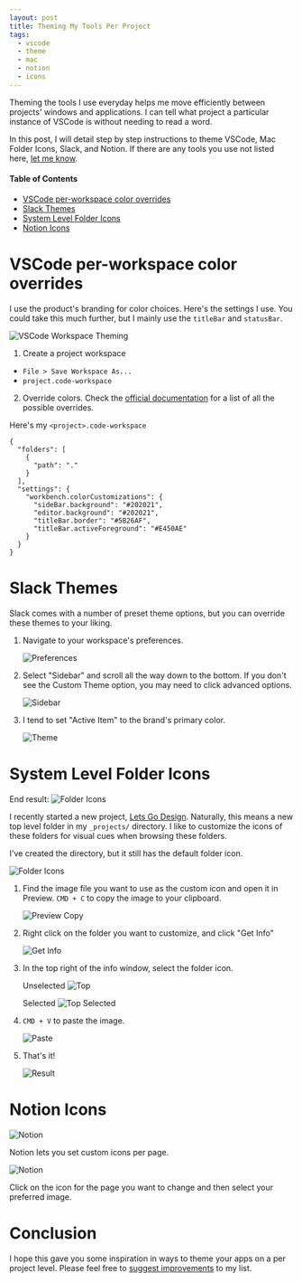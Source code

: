 ```yaml
---
layout: post
title: Theming My Tools Per Project
tags:
  - vscode
  - theme
  - mac
  - notion
  - icons
---
```


Theming the tools I use everyday helps me move efficiently between projects' windows and applications. I can tell what project a particular instance of VSCode is without needing to read a word.

In this post, I will detail step by step instructions to theme VSCode, Mac Folder Icons, Slack, and Notion. If there are any tools you use not listed here, [let me know](https://twitter.com/attackrunryan).

#### Table of Contents

- [VSCode per-workspace color overrides](#vscode)
- [Slack Themes](#slack)
- [System Level Folder Icons](#system)
- [Notion Icons](#notion)


# <a name="vscode">VSCode per-workspace color overrides
I use the product's branding for color choices. Here's the settings I use. You could take this much further, but I mainly use the `titleBar` and `statusBar`.

![VSCode Workspace Theming](/images/vscode-theming.png)

1. Create a project workspace
  - `File > Save Workspace As...` 
  - `project.code-workspace`

2. Override colors. Check the [official documentation](https://code.visualstudio.com/api/references/theme-color) for a list of all the possible overrides.

Here's my `<project>.code-workspace`
```
{
  "folders": [
    {
      "path": "."
    }
  ],
  "settings": {
    "workbench.colorCustomizations": {
      "sideBar.background": "#202021",
      "editor.background": "#202021",
      "titleBar.border": "#5B26AF",
      "titleBar.activeForeground": "#E450AE"
    }
  }
}
```

# <a name="slack">Slack Themes

Slack comes with a number of preset theme options, but you can override these themes to your liking.

1. Navigate to your workspace's preferences.

    ![Preferences](/images/slackTheme/01_preferences.png)

2. Select "Sidebar" and scroll all the way down to the bottom. If you don't see the Custom Theme option, you may need to click advanced options.

    ![Sidebar](/images/slackTheme/02_sidebar.png)

3. I tend to set "Active Item" to the brand's primary color.

    ![Theme](/images/slackTheme/03_theme.png)

# <a name="system">System Level Folder Icons

End result:
![Folder Icons](/images/customFolderIcon/07_result.png)

I recently started a new project, [Lets Go Design](https://lets-go.design). Naturally, this means a new top level folder in my `_projects/` directory. I like to customize the icons of these folders for visual cues when browsing these folders.

I've created the directory, but it still has the default folder icon.

![Folder Icons](/images/customFolderIcon/01_current.png)

1. Find the image file you want to use as the custom icon and open it in Preview. `CMD + C` to copy the image to your clipboard.

    ![Preview Copy](/images/customFolderIcon/02_previewCopy.png)

2. Right click on the folder you want to customize, and click "Get Info"

    ![Get Info](/images/customFolderIcon/03_getInfo.png)

3. In the top right of the info window, select the folder icon.

    Unselected
    ![Top](/images/customFolderIcon/04_top.png)

    Selected
    ![Top Selected](/images/customFolderIcon/05_topSelected.png)

4. `CMD + V` to paste the image.

    ![Paste](/images/customFolderIcon/06_paste.png)

5. That's it!

    ![Result](/images/customFolderIcon/07_result.png)


# <a name="notion"></a>Notion Icons

![Notion](/images/notionTheme/01_notion.png)

Notion lets you set custom icons per page.

![Notion](/images/notionTheme/02_chooseFile.png)

Click on the icon for the page you want to change and then select your preferred image.

# Conclusion

I hope this gave you some inspiration in ways to theme your apps on a per project level. Please feel free to [suggest improvements]((https://twitter.com/attackrunryan)) to my list.
